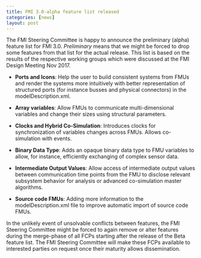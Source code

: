 ```yaml
---
title: FMI 3.0-alpha feature list released
categories: [news]
layout: post
---
```


The FMI Steering Committee is happy to announce the preliminary (alpha) feature list for FMI 3.0.
_Preliminary_ means that we might be forced to drop some features from that list for the actual release.
This list is based on the results of the respective working groups which were discussed at the FMI Design Meeting Nov 2017.

- **Ports and Icons**: Help the user to build consistent systems from FMUs and render the systems more intuitively with better representation of structured ports (for instance busses and physical connectors) in the modelDescription.xml.

- **Array variables**: Allow FMUs to communicate multi-dimensional variables and change their sizes using structural parameters.

- **Clocks and Hybrid Co-Simulation**: Introduces clocks for synchronization of variables changes across FMUs. Allows co-simulation with events.

- **Binary Data Type**: Adds an opaque binary data type to FMU variables to allow, for instance, efficiently exchanging of complex sensor data.

- **Intermediate Output Values**: Allow access of intermediate output values between communication time points from the FMU to disclose relevant subsystem behavior for analysis or advanced co-simulation master algorithms.

- **Source code FMUs**: Adding more information to the modelDescription.xml file to improve automatic import of source code FMUs.

In the unlikely event of unsolvable conflicts between features, the FMI Steering Committee might be forced to again remove or alter features during the merge-phase of all FCPs starting after the release of the Beta feature list.
The FMI Steering Committee will make these FCPs available to interested parties on request once their maturity allows dissemination.
